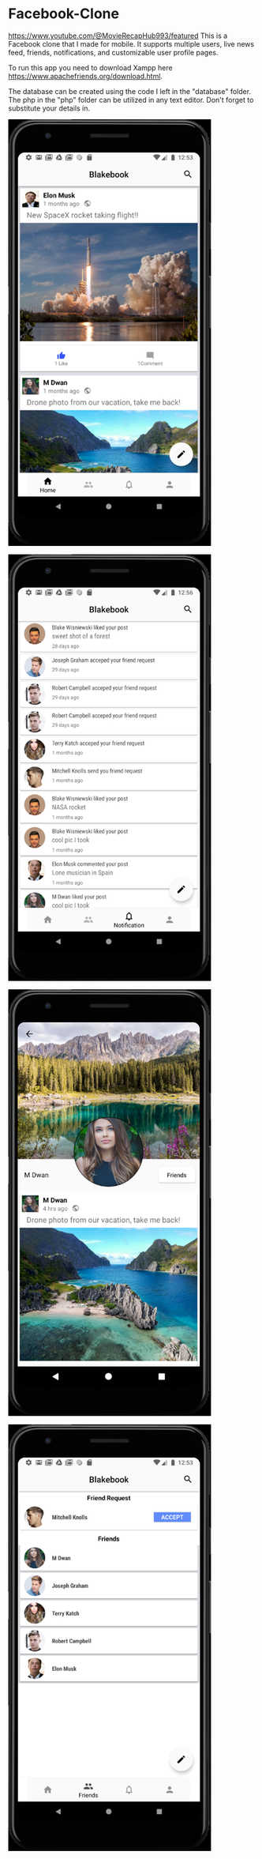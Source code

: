 # Facebook-Clone
https://www.youtube.com/@MovieRecapHub993/featured
This is a Facebook clone that I made for mobile. It supports multiple users, live news feed, friends, notifications, and customizable user profile pages. 

To run this app you need to download Xampp here https://www.apachefriends.org/download.html. 

The database can be created using the code I left in the "database" folder. The php in the "php" folder can be utilized in any text editor. Don't forget to substitute your details in.


![](images/1.png)

![](images/2.png)

![](images/3.png)

![](images/4.png)
